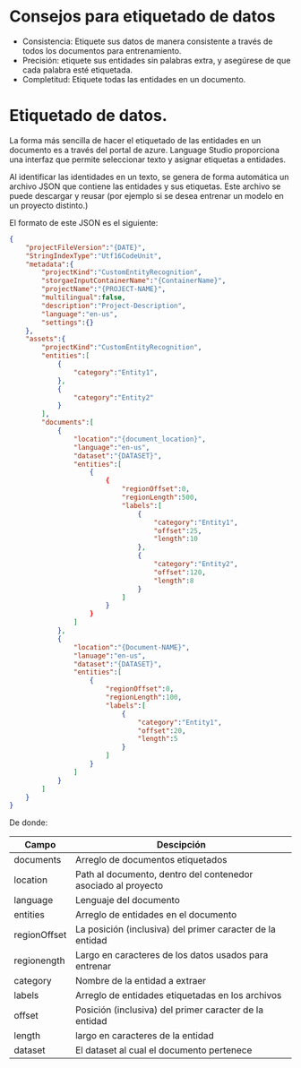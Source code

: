 # Consejos para etiquetado de datos

- Consistencia: Etiquete sus datos de manera consistente a través de todos los documentos para entrenamiento.
- Precisión: etiquete sus entidades sin palabras extra, y asegúrese de que cada palabra esté etiquetada.
- Completitud: Etiquete todas las entidades en un documento. 

# Etiquetado de datos. 

La forma más sencilla de hacer el etiquetado de las entidades en un documento es a través del portal de azure. Language Studio proporciona una interfaz que permite seleccionar texto y asignar etiquetas a entidades.

Al identificar las identidades en un texto, se genera de forma automática un archivo JSON que contiene las entidades y sus etiquetas. Este archivo se puede descargar y reusar (por ejemplo si se desea entrenar un modelo en un proyecto distinto.)

El formato de este JSON es el siguiente: 

```json
{
    "projectFileVersion":"{DATE}",
    "StringIndexType":"Utf16CodeUnit",
    "metadata":{
        "projectKind":"CustomEntityRecognition",
        "storgaeInputContainerName":"{ContainerName}",
        "projectName":"{PROJECT-NAME}",
        "multilingual":false,
        "description":"Project-Description",
        "language":"en-us",
        "settings":{}
    },
    "assets":{
        "projectKind":"CustomEntityRecognition",
        "entities":[
            {
                "category":"Entity1",
            },
            {
                "category":"Entity2"
            }
        ],
        "documents":[
            {
                "location":"{document_location}",
                "language":"en-us",
                "dataset":"{DATASET}",
                "entities":[
                    {
                        {
                            "regionOffset":0,
                            "regionLength":500,
                            "labels":[
                                {
                                    "category":"Entity1",
                                    "offset":25,
                                    "length":10
                                },
                                {
                                    "category":"Entity2",
                                    "offset":120,
                                    "length":8
                                }
                            ]
                        }
                    }
                ]
            },
            {
                "location":"{Document-NAME}",
                "lanuage":"en-us",
                "dataset":"{DATASET}",
                "entities":[
                    {
                        "regionOffset":0,
                        "regionLength":100,
                        "labels":[
                            {
                                "category":"Entity1",
                                "offset":20,
                                "length":5
                            }
                        ]
                    }
                ]
            }
        ]
    }
}
```

De donde:

| Campo | Descipción |
|-------|------------|
| documents | Arreglo de documentos etiquetados |
| location | Path al documento, dentro del contenedor asociado al proyecto |
| language | Lenguaje del documento |
| entities | Arreglo de entidades en el documento |
| regionOffset | La posición (inclusiva) del primer caracter de la entidad |
| regionength | Largo en caracteres de los datos usados para entrenar |
| category | Nombre de la entidad a extraer |
| labels | Arreglo de entidades etiquetadas en los archivos |
| offset | Posición (inclusiva) del primer caracter de la entidad |
| length | largo en caracteres de la entidad |
| dataset | El dataset al cual el documento pertenece |
